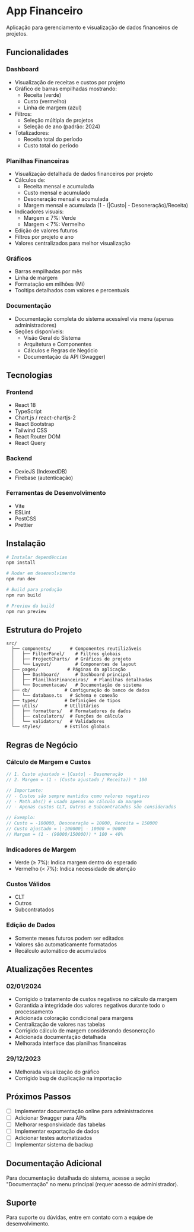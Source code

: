 # App Financeiro

Aplicação para gerenciamento e visualização de dados financeiros de projetos.

## Funcionalidades

### Dashboard
- Visualização de receitas e custos por projeto
- Gráfico de barras empilhadas mostrando:
  - Receita (verde)
  - Custo (vermelho)
  - Linha de margem (azul)
- Filtros:
  - Seleção múltipla de projetos
  - Seleção de ano (padrão: 2024)
- Totalizadores:
  - Receita total do período
  - Custo total do período

### Planilhas Financeiras
- Visualização detalhada de dados financeiros por projeto
- Cálculos de:
  - Receita mensal e acumulada
  - Custo mensal e acumulado
  - Desoneração mensal e acumulada
  - Margem mensal e acumulada (1 - (|Custo| - Desoneração)/Receita)
- Indicadores visuais:
  - Margem ≥ 7%: Verde
  - Margem < 7%: Vermelho
- Edição de valores futuros
- Filtros por projeto e ano
- Valores centralizados para melhor visualização

### Gráficos
- Barras empilhadas por mês
- Linha de margem
- Formatação em milhões (Mi)
- Tooltips detalhados com valores e percentuais

### Documentação
- Documentação completa do sistema acessível via menu (apenas administradores)
- Seções disponíveis:
  - Visão Geral do Sistema
  - Arquitetura e Componentes
  - Cálculos e Regras de Negócio
  - Documentação da API (Swagger)

## Tecnologias

### Frontend
- React 18
- TypeScript
- Chart.js / react-chartjs-2
- React Bootstrap
- Tailwind CSS
- React Router DOM
- React Query

### Backend
- DexieJS (IndexedDB)
- Firebase (autenticação)

### Ferramentas de Desenvolvimento
- Vite
- ESLint
- PostCSS
- Prettier

## Instalação

```bash
# Instalar dependências
npm install

# Rodar em desenvolvimento
npm run dev

# Build para produção
npm run build

# Preview da build
npm run preview
```

## Estrutura do Projeto

```
src/
  ├── components/       # Componentes reutilizáveis
  │   ├── FilterPanel/    # Filtros globais
  │   ├── ProjectCharts/  # Gráficos de projeto
  │   └── Layout/         # Componentes de layout
  ├── pages/           # Páginas da aplicação
  │   ├── Dashboard/      # Dashboard principal
  │   ├── PlanilhasFinanceiras/  # Planilhas detalhadas
  │   └── Documentacao/   # Documentação do sistema
  ├── db/             # Configuração do banco de dados
  │   └── database.ts   # Schema e conexão
  ├── types/          # Definições de tipos
  ├── utils/          # Utilitários
  │   ├── formatters/   # Formatadores de dados
  │   ├── calculators/  # Funções de cálculo
  │   └── validators/   # Validadores
  └── styles/         # Estilos globais
```

## Regras de Negócio

### Cálculo de Margem e Custos
```typescript
// 1. Custo ajustado = |Custo| - Desoneração
// 2. Margem = (1 - (Custo ajustado / Receita)) * 100

// Importante:
// - Custos são sempre mantidos como valores negativos
// - Math.abs() é usado apenas no cálculo da margem
// - Apenas custos CLT, Outros e Subcontratados são considerados

// Exemplo: 
// Custo = -100000, Desoneração = 10000, Receita = 150000
// Custo ajustado = |-100000| - 10000 = 90000
// Margem = (1 - (90000/150000)) * 100 = 40%
```

### Indicadores de Margem
- Verde (≥ 7%): Indica margem dentro do esperado
- Vermelho (< 7%): Indica necessidade de atenção

### Custos Válidos
- CLT
- Outros
- Subcontratados

### Edição de Dados
- Somente meses futuros podem ser editados
- Valores são automaticamente formatados
- Recálculo automático de acumulados

## Atualizações Recentes

### 02/01/2024
- Corrigido o tratamento de custos negativos no cálculo da margem
- Garantida a integridade dos valores negativos durante todo o processamento
- Adicionada coloração condicional para margens
- Centralização de valores nas tabelas
- Corrigido cálculo de margem considerando desoneração
- Adicionada documentação detalhada
- Melhorada interface das planilhas financeiras

### 29/12/2023
- Melhorada visualização do gráfico
- Corrigido bug de duplicação na importação

## Próximos Passos

- [ ] Implementar documentação online para administradores
- [ ] Adicionar Swagger para APIs
- [ ] Melhorar responsividade das tabelas
- [ ] Implementar exportação de dados
- [ ] Adicionar testes automatizados
- [ ] Implementar sistema de backup

## Documentação Adicional

Para documentação detalhada do sistema, acesse a seção "Documentação" no menu principal (requer acesso de administrador).

## Suporte

Para suporte ou dúvidas, entre em contato com a equipe de desenvolvimento.
